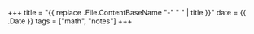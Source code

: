 +++
title = "{{ replace .File.ContentBaseName "-" " " | title }}"
date = {{ .Date }}
tags = ["math", "notes"]
+++
